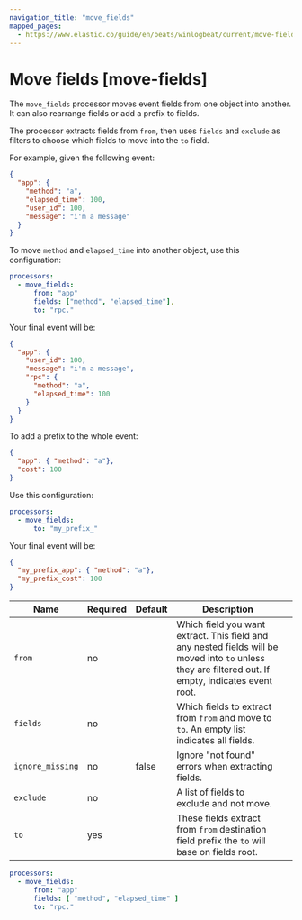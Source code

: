 ```yaml
---
navigation_title: "move_fields"
mapped_pages:
  - https://www.elastic.co/guide/en/beats/winlogbeat/current/move-fields.html
---
```


# Move fields [move-fields]


The `move_fields` processor moves event fields from one object into another. It can also rearrange fields or add a prefix to fields.

The processor extracts fields from `from`, then uses `fields` and `exclude` as filters to choose which fields to move into the `to` field.

For example, given the following event:

```json
{
  "app": {
    "method": "a",
    "elapsed_time": 100,
    "user_id": 100,
    "message": "i'm a message"
  }
}
```

To move `method` and `elapsed_time` into another object, use this configuration:

```yaml
processors:
  - move_fields:
      from: "app"
      fields: ["method", "elapsed_time"],
      to: "rpc."
```

Your final event will be:

```json
{
  "app": {
    "user_id": 100,
    "message": "i'm a message",
    "rpc": {
      "method": "a",
      "elapsed_time": 100
    }
  }
}
```

To add a prefix to the whole event:

```json
{
  "app": { "method": "a"},
  "cost": 100
}
```

Use this configuration:

```yaml
processors:
  - move_fields:
      to: "my_prefix_"
```

Your final event will be:

```json
{
  "my_prefix_app": { "method": "a"},
  "my_prefix_cost": 100
}
```

| Name | Required | Default | Description |  |
| --- | --- | --- | --- | --- |
| `from` | no |  | Which field you want extract. This field and any nested fields will be moved into `to` unless they are filtered out. If empty, indicates event root. |  |
| `fields` | no |  | Which fields to extract from `from` and move to `to`. An empty list indicates all fields. |  |
| `ignore_missing` | no | false | Ignore "not found" errors when extracting fields. |  |
| `exclude` | no |  | A list of fields to exclude and not move. |  |
| `to` | yes |  | These fields extract from `from` destination field prefix the `to` will base on fields root. |  |

```yaml
processors:
  - move_fields:
      from: "app"
      fields: [ "method", "elapsed_time" ]
      to: "rpc."
```

